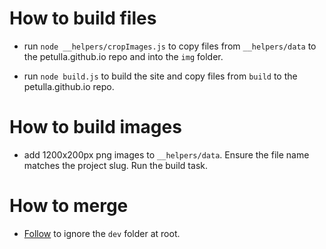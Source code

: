# How to build files

- run `node __helpers/cropImages.js` to copy files from `__helpers/data` to the petulla.github.io repo and into the `img` folder.

- run `node build.js` to build the site and copy files from `build` to the petulla.github.io repo.

# How to build images
- add 1200x200px png images to `__helpers/data`. Ensure the file name matches the project slug. Run the build task.

# How to merge
- [Follow](https://stackoverflow.com/a/16455853/2573069) to ignore the `dev` folder at root.
